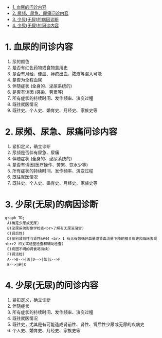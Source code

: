 - [1. 血尿的问诊内容](#1-血尿的问诊内容)
- [2. 尿频、尿急、尿痛问诊内容](#2-尿频尿急尿痛问诊内容)
- [3. 少尿(无尿)的病因诊断](#3-少尿无尿的病因诊断)
- [4. 少尿(无尿)的问诊内容](#4-少尿无尿的问诊内容)

# 1. 血尿的问诊内容

1. 尿的颜色
2. 是否有红色药物或食物食用史
3. 是否有月经、便血、痔疮出血、脓液等混入可能
4. 是否为全程血尿
5. 伴随症状 (全身的、泌尿系统的)
6. 是否有诱因 (感染、劳累等)
7. 所有症状的持续时间、发作频率、演变过程
8. 既往就医情况
9. 既往史、个人史、婚育史、月经史、家族史等

# 2. 尿频、尿急、尿痛问诊内容

1. 紧扣定义，确立诊断
2. 尿频是否伴有尿急、尿痛
3. 伴随症状 (全身的、泌尿系统的)
4. 是否有诱因(医疗操作、劳累、饮水少等)
5. 所有症状的持续时间、发作频率、演变过程
6. 既往就医情况
7. 既往史、个人史、婚育史、月经史、家族史等

# 3. 少尿(无尿)的病因诊断

```mermaid
graph TD;
 A(确定少尿或无尿)
 B(泌尿系统影像学检查<br>了解有无尿液潴留)
 C(肾后性)
 D(鉴别肾前性与肾性&#44 <br> 1 有无有效循环血量或肾血流量下降的相关病史和临床表现<br>2 相关实验室检查和辅助检查)
 E(病因不明的肾衰竭持续)
 F(肾活检)
 A-->B-->|否|D-->|如|E-->F
 B-->|是|C
```

# 4. 少尿(无尿)的问诊内容

1. 紧扣定义，确立诊断
2. 伴随症状
3. 所有症状的持续时间、发作频率、演变过程
4. 既往就医情况
5. 既往史，尤其是有可能造成肾前性、肾性、肾后性少尿或无尿的疾病史
6. 个人史、婚育史、月经史、家族史等
